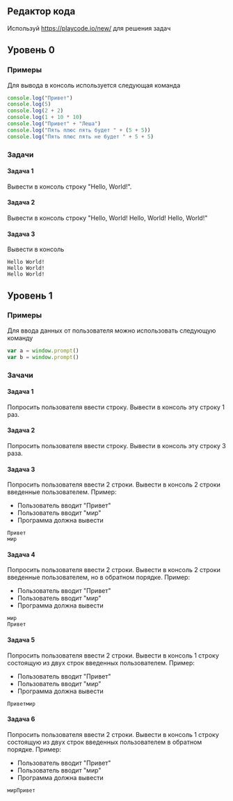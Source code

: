 ## Редактор кода
Используй https://playcode.io/new/ для решения задач

## Уровень 0

### Примеры
Для вывода в консоль используется следующая команда
```javascript
console.log("Привет")
console.log(5)
console.log(2 + 2)
console.log(1 + 10 * 10)
console.log("Привет" + "Леша")
console.log("Пять плюс пять будет " + (5 + 5))
console.log("Пять плюс пять не будет " + 5 + 5)
```

### Задачи
#### Задача 1
Вывести в консоль строку "Hello, World!".
 #### Задача 2
Вывести в консоль строку "Hello, World! Hello, World! Hello, World!"
#### Задача 3
Вывести в консоль
```
Hello World!
Hello World!
Hello World!
```

## Уровень 1
### Примеры
Для ввода данных от пользователя можно использовать следующую команду
```javascript
var a = window.prompt()
var b = window.prompt()
```

### Зачачи
#### Задача 1
Попросить пользователя ввести строку. Вывести в консоль эту строку 1 раз.
#### Задача 2
Попросить пользователя ввести строку. Вывести в консоль эту строку 3 раза.
#### Задача 3
Попросить пользователя ввести 2 строки. Вывести в консоль 2 строки введенные пользователем.
Пример:
- Пользователь вводит "Привет"
- Пользователь вводит "мир"
- Программа должна вывести
```
Привет
мир
```
#### Задача 4
Попросить пользователя ввести 2 строки. Вывести в консоль 2 строки введенные пользователем, но в обратном порядке.
Пример:
- Пользователь вводит "Привет"
- Пользователь вводит "мир"
- Программа должна вывести
```
мир
Привет
```
#### Задача 5
Попросить пользователя ввести 2 строки. Вывести в консоль 1 строку состоящую из двух строк введенных пользователем.
Пример:
- Пользователь вводит "Привет"
- Пользователь вводит "мир"
- Программа должна вывести
```
Приветмир
```
#### Задача 6
Попросить пользователя ввести 2 строки. Вывести в консоль 1 строку состоящую из двух строк введенных пользователем в обратном порядке.
Пример:
- Пользователь вводит "Привет"
- Пользователь вводит "мир"
- Программа должна вывести
```
мирПривет
```
